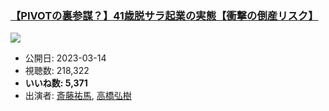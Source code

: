 ### [【PIVOTの裏参謀？】41歳脱サラ起業の実態【衝撃の倒産リスク】](https://www.youtube.com/watch?v=xzIWAYdSjs8)
[![](https://img.youtube.com/vi/xzIWAYdSjs8/sddefault.jpg)](https://www.youtube.com/watch?v=xzIWAYdSjs8)
-   公開日: 2023-03-14
-   視聴数: 218,322
-   **いいね数: 5,371**
-   出演者: [斎藤祐馬](/rehacq_fan/people/斎藤祐馬 "wikilink"), [高橋弘樹](/rehacq_fan/people/高橋弘樹 "wikilink")
